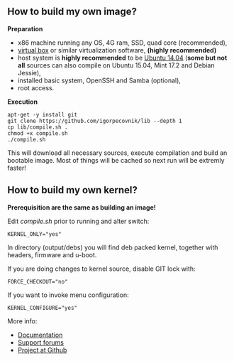 ## How to build my own image? ##

**Preparation**

- x86 machine running any OS, 4G ram, SSD, quad core (recommended),
- [virtual box](https://www.virtualbox.org/wiki/Downloads) or similar virtualization software, **(highly recommended)**
- host system is **highly recommended** to be [Ubuntu 14.04](http://archive.ubuntu.com/ubuntu/dists/trusty-updates/main/installer-amd64/current/images/netboot/mini.iso) (**some but not all** sources can also compile on Ubuntu 15.04, Mint 17.2 and Debian Jessie),
- installed basic system, OpenSSH and Samba (optional),
- root access.

**Execution**
	
	apt-get -y install git
	git clone https://github.com/igorpecovnik/lib --depth 1
	cp lib/compile.sh .
	chmod +x compile.sh
	./compile.sh
	
This will download all necessary sources, execute compilation and build an bootable image. Most of things will be cached so next run will be extremly faster!

## How to build my own kernel? ##

**Prerequisition are the same as building an image!**

Edit *compile.sh* prior to running and alter switch:

	KERNEL_ONLY="yes"

In directory (output/debs) you will find deb packed kernel, together with headers, firmware and u-boot.

If you are doing changes to kernel source, disable GIT lock with:

	FORCE_CHECKOUT="no"

If you want to invoke menu configuration:

	KERNEL_CONFIGURE="yes"

More info:

- [Documentation](http://www.armbian.com/documentation/)
- [Support forums](http://forum.armbian.com/ "Armbian support forum")
- [Project at Github](https://github.com/igorpecovnik/lib)